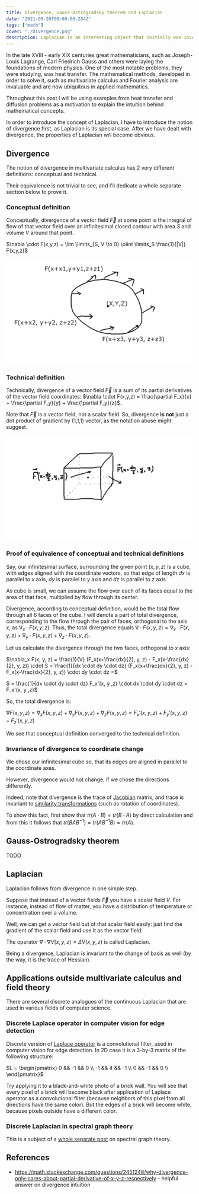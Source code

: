 ```yaml
---
title: Divergence, Gauss-Ostrogradsky theorem and Laplacian
date: "2021-09-20T00:00:00.284Z"
tags: ["math"]
cover: "./Divergence.png"
description: Laplacian is an interesting object that initially was invented in multivariate calculus and field theory, but its generalizations arise in multiple areas of applied mathematics, from computer vision to spectral graph theory and from differential geometry to homologies. In this post I am going to explain the intuition behind Laplacian, which requires the introduction of the notion of divergence first. I'll also touch the famous Gauss-Ostrogradsky theorem. 
---
```


In the late XVIII - early XIX centuries great mathematicians, such as Joseph-Louis Lagrange, Carl Friedrich Gauss and others
were laying the foundations of modern physics. One of the most notable problems, they were studying, was heat transfer.
The mathematical methods, developed in order to solve it, such as multivariate calculus and Fourier analysis are invaluable
and are now ubiquitous in applied mathematics.

Throughout this post I will be using examples from heat transfer and diffusion problems as a motivation to 
explain the intuition behind mathematical concepts.

In order to introduce the concept of Laplacian, I have to introduce the notion of divergence first, as Laplacian is its special case. After we have dealt with divergence, the properties of Laplacian will become obvious.

Divergence
----------

The notion of divergence in multivariate calculus has 2 very different definitions: conceptual and technical.

Their equivalence is not trivial to see, and I'll dedicate a whole separate section below to prove it.

### Conceptual definition

Conceptually, divergence of a vector field $\vec{F}$ at some point is the integral of flow of that vector field over an 
infinitesimal closed contour with area $S$ and volume $V$ around that point. 

$\nabla \cdot F(x,y,z) = \lim \limits_{S, V \to 0} \oiint \limits_S \frac{1}{|V|} F(x,y,z)$

![Contour integral](./contour_integral.png)

### Technical definition

Technically, divergence of a vector field $\vec{F}$ is a sum of its partial derivatives of the vector field coordinates: $\nabla \cdot F(x,y,z) = \frac{\partial F_x}{x} + \frac{\partial F_y}{y} + \frac{\partial F_y}{z}$. 

Note that $\vec{F}$ is a vector field, not a scalar field. So, divergence **is not** just a dot product of gradient 
by (1,1,1) vector, as the notation abuse might suggest.

![Infinitesimal cube](./Infinitesimal_cube.png)

### Proof of equivalence of conceptual and technical definitions

Say, our infinitesimal surface, surrounding the given point $(x,y,z)$ is a cube, with edges aligned with the coordinate 
vectors, so that edge of length $dx$ is parallel to $x$ axis, $dy$ is parallel to $y$ axis and $dz$ is parallel to $z$ axis.

As cube is small, we can assume the flow over each of its faces equal to the area of that face, multiplied by flow through
its center.

Divergence, according to conceptual definition, would be the total flow through all 6 faces of the cube. I will 
denote a part of total divergence, corresponding to the flow through the pair of faces, orthogonal to the axis $x$, as $\nabla_x \cdot F(x,y,z)$. 
Thus, the total divergence equals $\nabla \cdot F(x,y,z) = \nabla_x \cdot F(x,y,z) + \nabla_y \cdot F(x,y,z) + \nabla_z \cdot F(x,y,z)$.

Let us calculate the divergence through the two faces, orthogonal to $x$ axis: 

$\nabla_x F(x, y, z) = \frac{1}{V} (F_x(x+\frac{dx}{2}, y, z) - F_x(x-\frac{dx}{2}, y, z)) \cdot S = \frac{1}{dx \cdot dy \cdot dz} (F_x(x+\frac{dx}{2}, y, z) - F_x(x-\frac{dx}{2}, y, z)) \cdot dy \cdot dz =$

$ = \frac{1}{dx \cdot dy \cdot dz} F_x'(x, y ,z) \cdot dx \cdot dy \cdot dz = F_x'(x, y ,z)$

So, the total divergence is:

$\nabla F(x, y, z) = \nabla_x F(x, y, z) + \nabla_y F(x, y, z) + \nabla_z F(x, y, z) = F_x'(x, y ,z) + F_y'(x, y ,z) + F_z'(x, y ,z)$

We see that conceptual definition converged to the technical definition.

### Invariance of divergence to coordinate change

We chose our infinitesimal cube so, that its edges are aligned in parallel to the coordinate axes.

However, divergence would not change, if we chose the directions differently. 

Indeed, note that divergence is the trace of [Jacobian](https://en.wikipedia.org/wiki/Jacobian_matrix_and_determinant) matrix, and trace is invariant to [similarity transformations](https://en.wikipedia.org/wiki/Similarity_transformation) (such as rotation of coordinates). 

To show this fact, first show that $tr(A \cdot B) = tr(B \cdot A)$ by direct calculation and from this it follows that $tr(B A B^{-1}) = tr(A B^{-1} B) = tr(A)$.

Gauss-Ostrogradsky theorem
--------------------------

TODO

Laplacian
---------

Laplacian follows from divergence in one simple step.

Suppose that instead of a vector fields $\vec{F}$ you have a scalar field $V$. For instance, instead of flow of matter,
you have a distribution of temperature or concentration over a volume.

Well, we can get a vector field out of that scalar field easily: just find the gradient of the scalar field and use it
as the vector field.

The operator $\nabla \cdot \nabla V(x,y,z) = \Delta V(x,y,z)$ is called Laplacian.

Being a divergence, Laplacian is invariant to the change of basis as well (by the way, it is the trace of Hessian).


Applications outside multivariate calculus and field theory
-----------------------------------------------------------

There are several discrete analogues of the continuous Laplacian that are used in various fields of computer science.

### Discrete Laplace operator in computer vision for edge detection

Discrete version of [Laplace operator](https://en.wikipedia.org/wiki/Discrete_Laplace_operator) is a convolutional filter, used in computer vision for edge detection. In 2D case it is a 3-by-3 matrix of the following structure:

$L = 
\begin{pmatrix}
0 && -1 && 0 \\
-1 && 4 && -1 \\
0 && -1 && 0 \\
\end{pmatrix}$

Try applying it to a black-and-white photo of a brick wall. You will see that every pixel of a brick will become black after
application of Laplace operator as a convolutional filter (because neighbors of this pixel from all directions have the same color).
But the edges of a brick will become white, because pixels outside have a different color. 

### Discrete Laplacian in spectral graph theory

This is a subject of a [whole separate post](/2021-09-02-1) on spectral graph theory.

References
----------
 - https://math.stackexchange.com/questions/2451248/why-divergence-only-cares-about-partial-derivative-of-x-y-z-respectively - helpful answer on divergence intuition